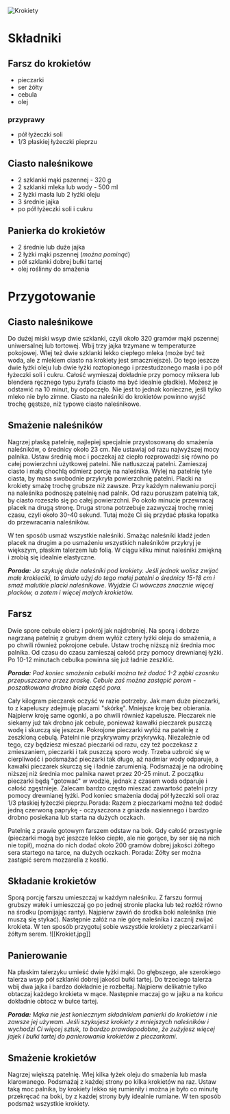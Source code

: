 ![Krokiety](https://i.ibb.co/zWn8xVB3/gpt-image-1-3-krokiety-na-talerz.png)
# Składniki
## Farsz do krokietów
- pieczarki
- ser żółty 
- cebula
- olej
### przyprawy
 - pół łyżeczki soli
 - 1/3 płaskiej łyżeczki pieprzu
## Ciasto naleśnikowe
- 2 szklanki mąki pszennej - 320 g
- 2 szklanki mleka lub wody - 500 ml
- 2 łyżki masła lub 2 łyżki oleju
- 3 średnie jajka
- po pół łyżeczki soli i cukru
## Panierka do krokietów
- 2 średnie lub duże jajka
- 2 łyżki mąki pszennej (*można pominąć*)
- pół szklanki dobrej bułki tartej
- olej roślinny do smażenia
# Przygotowanie
## Ciasto naleśnikowe
Do dużej miski wsyp dwie szklanki, czyli około 320 gramów mąki pszennej uniwersalnej lub tortowej. Wbij trzy jajka trzymane w temperaturze pokojowej. Wlej też dwie szklanki lekko ciepłego mleka (może być też woda, ale z mlekiem ciasto na krokiety jest smaczniejsze). Do tego jeszcze dwie łyżki oleju lub dwie łyżki roztopionego i przestudzonego masła i po pół łyżeczki soli i cukru. Całość wymieszaj dokładnie przy pomocy miksera lub blendera ręcznego typu żyrafa (ciasto ma być idealnie gładkie). Możesz je odstawić na 10 minut, by odpoczęło. Nie jest to jednak konieczne, jeśli tylko mleko nie było zimne. Ciasto na naleśniki do krokietów powinno wyjść trochę gęstsze, niż typowe ciasto naleśnikowe.
## Smażenie naleśników 
Nagrzej płaską patelnię, najlepiej specjalnie przystosowaną do smażenia naleśników, o średnicy około 23 cm. Nie ustawiaj od razu najwyższej mocy palnika. Ustaw średnią moc i poczekaj aż ciepło rozprowadzi się równo po całej powierzchni użytkowej patelni. Nie natłuszczaj patelni. Zamieszaj ciasto i małą chochlą odmierz porcję na naleśnika. Wylej na patelnię tyle ciasta, by masa swobodnie przykryła powierzchnię patelni. Placki na krokiety smażę trochę grubsze niż zawsze. Przy każdym nalewaniu porcji na naleśnika podnoszę patelnię nad palnik. Od razu poruszam patelnią tak, by ciasto rozeszło się po całej powierzchni. Po około minucie przewracaj placek na drugą stronę. Druga strona potrzebuje zazwyczaj trochę mniej czasu, czyli około 30-40 sekund. Tutaj może Ci się przydać płaska łopatka do przewracania naleśników. 

W ten sposób usmaż wszystkie naleśniki. Smażąc naleśniki kładź jeden placek na drugim a po usmażeniu wszystkich naleśników przykryj je większym, płaskim talerzem lub folią. W ciągu kilku minut naleśniki zmiękną i zrobią się idealnie elastyczne. 

***Porada:** Ja szykuję duże naleśniki pod krokiety. Jeśli jednak wolisz zwijać małe krokieciki, to śmiało użyj do tego małej patelni o średnicy 15-18 cm i smaż malutkie placki naleśnikowe. Wyjdzie Ci wówczas znacznie więcej placków, a zatem i więcej małych krokietów.*
## Farsz
Dwie spore cebule obierz i pokrój jak najdrobniej. Na sporą i dobrze nagrzaną patelnię z grubym dnem wyłóż cztery łyżki oleju do smażenia, a po chwili również pokrojone cebule. Ustaw trochę niższą niż średnia moc palnika. Od czasu do czasu zamieszaj całość przy pomocy drewnianej łyżki. Po 10-12 minutach cebulka powinna się już ładnie zeszklić.

***Porada:** Pod koniec smażenia cebulki można też dodać 1-2 ząbki czosnku przepuszczone przez praskę. Cebule zaś można zastąpić porem - poszatkowana drobno biała część pora.*

Cały kilogram pieczarek oczyść w razie potrzeby. Jak mam duże pieczarki, to z kapeluszy zdejmuję placami "skórkę". Mniejsze kroję bez obierania. Najpierw kroję same ogonki, a po chwili również kapelusze. Pieczarek nie siekamy już tak drobno jak cebule, ponieważ kawałki pieczarek puszczą wodę i skurczą się jeszcze. Pokrojone pieczarki wyłóż na patelnię z zeszkloną cebulą. Patelni nie przykrywamy przykrywką. Niezależnie od tego, czy będziesz mieszać pieczarki od razu, czy też poczekasz z zmieszaniem, pieczarki i tak puszczą sporo wody. Trzeba uzbroić się w cierpliwość i podsmażać pieczarki tak długo, aż nadmiar wody odparuje, a kawałki pieczarek skurczą się i ładnie zarumienią. Podsmażaj je na odrobinę niższej niż średnia moc palnika nawet przez 20-25 minut. Z początku pieczarki będą "gotować" w wodzie, jednak z czasem woda odparuje i całość zgęstnieje. Zalecam bardzo często mieszać zawartość patelni przy pomocy drewnianej łyżki. Pod koniec smażenia dodaj pół łyżeczki soli oraz 1/3 płaskiej łyżeczki pieprzu.Porada: Razem z pieczarkami można też dodać jedną czerwoną paprykę - oczyszczona z gniazda nasiennego i bardzo drobno posiekana lub starta na dużych oczkach. 

Patelnię z prawie gotowym farszem odstaw na bok. Gdy całość przestygnie (pieczarki mogą być jeszcze lekko ciepłe, ale nie gorące, by ser się na nich nie topił), można do nich dodać około 200 gramów dobrej jakości żółtego sera startego na tarce, na dużych oczkach. Porada: Żółty ser można zastąpić serem mozzarella z kostki. 
## Składanie krokietów 
Sporą porcję farszu umieszczaj w każdym naleśniku. Z farszu formuj grubszy wałek i umieszczaj go po jednej stronie placka lub też rozłóż równo na środku (pomijając ranty). Najpierw zawiń do środka boki naleśnika (nie muszą się stykać). Następnie załóż na nie górę naleśnika i zacznij zwijać krokieta. W ten sposób przygotuj sobie wszystkie krokiety z pieczarkami i żółtym serem.
![[Krokiet.jpg]]
## Panierowanie
Na płaskim talerzyku umieść dwie łyżki mąki. Do głębszego, ale szerokiego talerza wsyp pół szklanki dobrej jakości bułki tartej. Do trzeciego talerza wbij dwa jajka i bardzo dokładnie je rozbełtaj. Najpierw delikatnie tylko obtaczaj każdego krokieta w mące. Następnie maczaj go w jajku a na końcu dokładnie obtocz w bułce tartej. 

***Porada:** Mąka nie jest koniecznym składnikiem panierki do krokietów i nie zawsze jej używam. Jeśli szykujesz krokiety z mniejszych naleśników i wychodzi Ci więcej sztuk, to bardzo prawdopodobne, że zużyjesz więcej jajek i bułki tartej do panierowania krokietów z pieczarkami.*
## Smażenie krokietów
Nagrzej większą patelnię. Wlej kilka łyżek oleju do smażenia lub masła klarowanego. Podsmażaj z każdej strony po kilka krokietów na raz. Ustaw taką moc palnika, by krokiety lekko się rumieniły i można je było co minutę przekręcać na boki, by z każdej strony były idealnie rumiane. W ten sposób podsmaż wszystkie krokiety.

